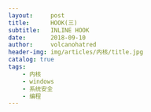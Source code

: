 ```yaml
---
layout:     post
title:      HOOK(三)
subtitle:   INLINE HOOK
date:       2018-09-10
author:     volcanohatred
header-img: img/articles/内核/title.jpg
catalog: true
tags:
    - 内核
    - windows
    - 系统安全
    - 编程
---
```

